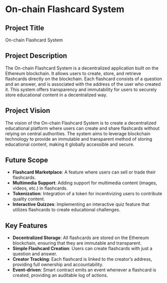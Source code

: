 # On-chain Flashcard System

## Project Title
On-chain Flashcard System

## Project Description
The On-chain Flashcard System is a decentralized application built on the Ethereum blockchain. It allows users to create, store, and retrieve flashcards directly on the blockchain. Each flashcard consists of a question and an answer, and is associated with the address of the user who created it. This system offers transparency and immutability for users to securely store educational content in a decentralized way.

## Project Vision
The vision of the On-chain Flashcard System is to create a decentralized educational platform where users can create and share flashcards without relying on central authorities. The system aims to leverage blockchain technology to provide an immutable and transparent method of storing educational content, making it globally accessible and secure.

## Future Scope
- **Flashcard Marketplace**: A feature where users can sell or trade their flashcards.
- **Multimedia Support**: Adding support for multimedia content (images, videos, etc.) in flashcards.
- **Tokenization**: Integration of a token for incentivizing users to contribute quality content.
- **Interactive Quizzes**: Implementing an interactive quiz feature that utilizes flashcards to create educational challenges.

## Key Features
- **Decentralized Storage**: All flashcards are stored on the Ethereum blockchain, ensuring that they are immutable and transparent.
- **Simple Flashcard Creation**: Users can create flashcards with just a question and answer.
- **Creator Tracking**: Each flashcard is linked to the creator’s address, providing full ownership and accountability.
- **Event-driven**: Smart contract emits an event whenever a flashcard is created, providing an auditable log of actions.

